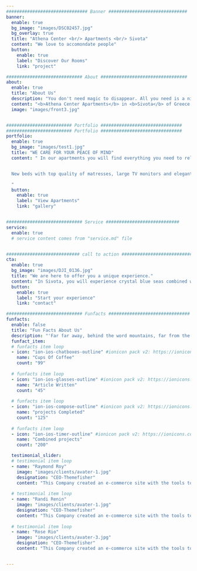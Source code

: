 ```yaml
---
############################### Banner ##############################
banner:
  enable: true
  bg_image: "images/DSC02457.jpg"
  bg_overlay: true
  title: "Athena Center <br/> Apartments <br/> Sivota"
  content: "We love to accomondate people"
  button:
    enable: true
    label: "Discover Our Rooms"
    link: "project"

############################# About #################################
about:
  enable: true
  title: "About Us"
  description: "You don't need magic to disappear. All you need is a nice destination. <br/>Visit us and enjoy a careless holiday experience."
  content: "<b>Athena Center Apartments</b> in <b>Sivota</b> of Greece are fully 2021 renovated and equipped apartments that will offer you a memorable stay. Our accomondations are located no more than 5mins walking distance and less than (1km) from all the near by crystal blue beaches. Our goal is to make our guests experience an authentic Greek hospitality that will make your stay both enjoyable and comfortable."
  image: "images/front3.jpg"


######################### Portfolio ###############################
######################### Portfolio ###############################
portfolio:
  enable: true
  bg_image: "images/test1.jpg"
  title: "WE CARE FOR YOUR PEACE OF MIND"
  content: " In our apartments you will find everything you need to relax yourself from your city's routine without missing any necessary utility.


  New beds with top quality of matresses, large TV monitors and elegant bathrooms will ensure a comfort stay with luxurious vibes.

  "
  button:
    enable: true
    label: "View Apartments"
    link: "gallery"


############################# Service ############################
service:
  enable: true
  # service content comes from "service.md" file


############################ call to action ###########################
cta:
  enable: true
  bg_image: "images/DJI_0136.jpg"
  title: "We are here to offer you a unique experience."
  content: "In Sivota, you will experience crystal blue seas combined with traditional Greek food, green of nature, seaside restaraunts, beach bars and many more. <br/>Are you feeling ready to visit this summery heaven with the most comfortable and affordable accomondation?"
  button:
    enable: true
    label: "Start your experience"
    link: "contact"

############################# Funfacts ###############################
funfacts:
  enable: false
  title: "Fun Facts About Us"
  description: "'Far far away, behind the word mountains, far from the countries Vokalia and Consonantia, <br> there live the blind texts. Separated they live in Bookmarksgrove right at the coast of the Semantics'"
  funfact_item:
  # funfacts item loop
  - icon: "ion-ios-chatboxes-outline" #ionicon pack v2: https://ionicons.com/v2/
    name: "Cups Of Coffee"
    count: "99"
    
  # funfacts item loop
  - icon: "ion-ios-glasses-outline" #ionicon pack v2: https://ionicons.com/v2/
    name: "Article Written"
    count: "45"
    
  # funfacts item loop
  - icon: "ion-ios-compose-outline" #ionicon pack v2: https://ionicons.com/v2/
    name: "projects Completed"
    count: "125"
    
  # funfacts item loop
  - icon: "ion-ios-timer-outline" #ionicon pack v2: https://ionicons.com/v2/
    name: "Combined projects"
    count: "200"

  testimonial_slider:
  # testimonial item loop
  - name: "Raymond Roy"
    image: "images/clients/avater-1.jpg"
    designation: "CEO-Themefisher"
    content: "This Company created an e-commerce site with the tools to make our business a success, with innovative ideas we feel that our site has unique elements that make us stand out from the crowd."
              
  # testimonial item loop
  - name: "Randi Renin"
    image: "images/clients/avater-1.jpg"
    designation: "CEO-Themefisher"
    content: "This Company created an e-commerce site with the tools to make our business a success, with innovative ideas we feel that our site has unique elements that make us stand out from the crowd."
              
  # testimonial item loop
  - name: "Rose Rio"
    image: "images/clients/avater-3.jpg"
    designation: "CEO-Themefisher"
    content: "This Company created an e-commerce site with the tools to make our business a success, with innovative ideas we feel that our site has unique elements that make us stand out from the crowd."


---
```

